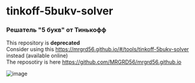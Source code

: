 # tinkoff-5bukv-solver
### Решатель "5 букв" от Тинькофф

This repository is **deprecated**  
Consider using this https://mrgrd56.github.io/#/tools/tinkoff-5bukv-solver instead (available online)  
The reposotiry is here https://github.com/MRGRD56/mrgrd56.github.io

![image](https://user-images.githubusercontent.com/35491968/196151590-4d159f33-729e-4282-b5ec-f33d2ae39953.png)
